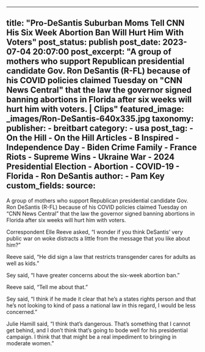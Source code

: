 
---
title: "Pro-DeSantis Suburban Moms Tell CNN His Six Week Abortion Ban Will Hurt Him With Voters" 
post_status: publish
post_date: 2023-07-04 20:07:00 
post_excerpt: "A group of mothers who support Republican presidential candidate Gov. Ron DeSantis (R-FL) because of his COVID policies claimed Tuesday on &quot;CNN News Central&quot; that the law the governor signed banning abortions in Florida after six weeks will hurt him with voters. | Clips"
featured_image: _images/Ron-DeSantis-640x335.jpg 
taxonomy:
    publisher:
        - breitbart
    category:
        - usa 
    post_tag:
        - On the Hill
        - On the Hill Articles
        - B Inspired
        - Independence Day
        - Biden Crime Family
        - France Riots
        - Supreme Wins
        - Ukraine War
        - 2024 Presidential Election
        - Abortion
        - COVID-19
        - Florida
        - Ron DeSantis
    author:
        - Pam Key
custom_fields:
    source: 
---
A group of mothers who support Republican presidential candidate Gov. Ron DeSantis (R-FL) because of his COVID policies claimed Tuesday on “CNN News Central” that the law the governor signed banning abortions in Florida after six weeks will hurt him with voters.

Correspondent Elle Reeve asked, “I wonder if you think DeSantis’ very public war on woke distracts a little from the message that you like about him?”

Reeve said, “He did sign a law that restricts transgender cares for adults as well as kids.”

Sey said, “I have greater concerns about the six-week abortion ban.”

Reeve said, “Tell me about that.”

Sey said, “I think if he made it clear that he’s a states rights person and that he’s not looking to kind of pass a national law in this regard, I would be less concerned.”

Julie Hamill said, “I think that’s dangerous. That’s something that I cannot get behind, and I don’t think that’s going to bode well for his presidential campaign. I think that that might be a real impediment to bringing in moderate women.” 